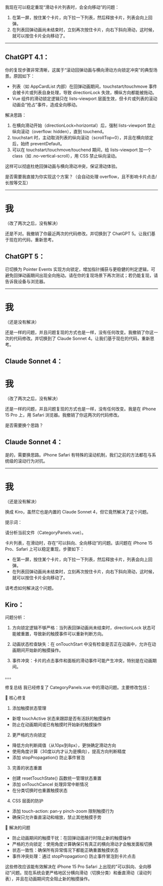 我现在可以稳定重现“滑动卡片列表时，会全向移动”的问题：
1. 在第一屏，按住某个卡片，向下拉一下列表，然后释放卡片，列表会向上回弹。
2. 在列表回弹动画尚未结束时，立刻再次按住卡片，向右下斜向滑动，这时候，就可以按住卡片全向移动了。

----------------------
## ChatGPT 4.1：

你的复现步骤非常清晰，这属于“滚动回弹动画与横向滑动方向锁定冲突”的典型场景。原因如下：

- 列表（如 AppCardList 内部）在回弹动画期间，touchstart/touchmove 事件会被卡片或列表自身处理，导致 directionLock 失效，横纵方向都能被拖动。
- Vue 组件的滑动锁定逻辑只在 lists-viewport 层面生效，但卡片或列表的滚动动画会“抢占”事件，造成全向移动。

解决思路：

1. 在横向滑动开始（directionLock=horizontal）后，强制 lists-viewport 禁止纵向滚动（overflow: hidden），直到 touchend。
2. touchstart 时，主动取消列表的纵向滚动（scrollTop=0），并且在横向锁定后，始终 preventDefault。
3. 可以在 touchstart/touchmove/touchend 期间，给 lists-viewport 加一个 class（如 .no-vertical-scroll），用 CSS 禁止纵向滚动。

这样可以彻底杜绝回弹动画与横向滑动冲突，保证滑动体验。

是否需要我直接为你实现这个方案？（会自动处理 overflow，且不影响卡片点击/长按等交互）

----------------------
# 我

（改了两次之后，没有解决）

还是不对。我撤销了你最近两次的代码修改。并切换到了 ChatGPT 5。让我们基于现在的代码，重新思考。

## ChatGPT 5：

已切换为 Pointer Events 实现方向锁定，增加指针捕获与更稳健的判定逻辑，可避免回弹动画期间出现全向拖动。请在你的复现场景下再次测试；若仍能复现，请告诉我设备与浏览器。

----------------------
# 我

（还是没有解决）

还是一样的问题，并且问题复现的方式也是一样，没有任何改变。我撤销了你这一次的代码修改。并切换到了 Claude Sonnet 4。让我们基于现在的代码，重新思考。

## Claude Sonnet 4：

# 我

（改了两次之后，没有解决）

还是一样的问题，并且问题复现的方式也是一样，没有任何改变。我是在 iPhone 15 Pro 上，用 Safari 浏览器。我撤销了你这两次的代码修改。

是否需要换个思路？

## Claude Sonnet 4：

是的，需要换思路。iPhone Safari 有特殊的滚动机制，我们之前的方法都在与系统级的滚动行为对抗。

----------------------
# 我

（还是没有解决）

换成 Kiro，虽然它也是内置的 Claude Sonnet 4，但它竟然解决了这个问题。

提示词：

请分析当前文件（CategoryPanels.vue）。

卡片列表，在滑动时，存在“可以斜向、全向移动”的问题。该问题在 iPhone 15 Pro、Safari 上可以稳定重现，步骤如下：
- 在第一屏，按住某个卡片，向下拉一下列表，然后释放卡片，列表会向上回弹。
- 在列表回弹动画尚未结束时，立刻再次按住卡片，向右下斜向滑动，这时候，就可以按住卡片全向移动了。

请考虑如何解决这个问题。

## Kiro：

问题分析：
1. 方向锁定逻辑不够严格：当列表回弹动画尚未结束时，directionLock 状态可能被重置，导致新的触摸事件可以重新判断方向。

2. 动画状态检查缺失：在 onTouchStart 中没有检查是否正在动画中，允许在动画期间开始新的触摸操作。

3. 事件冲突：卡片的点击事件和面板的滑动事件可能产生冲突，特别是在动画期间。

。。。

修复总结
我已经修复了 CategoryPanels.vue 中的滑动问题。主要修改包括：

🔧 核心修复
1. 添加触摸状态管理
- 新增 touchActive 状态来跟踪是否有活跃的触摸操作
- 防止在动画期间或已有触摸时开始新的触摸操作

2. 更严格的方向锁定
- 降低方向判断阈值（从10px到8px），更快确定滑动方向
- 使用角度计算（30度以内才认为是横向），提高方向判断精度
- 添加 stopPropagation() 防止事件冒泡

3. 完善的状态重置
- 创建 resetTouchState() 函数统一管理状态重置
- 添加 onTouchCancel 处理异常中断情况
- 在分类切换时也重置触摸状态

4. CSS 层面的防护
- 添加 touch-action: pan-y pinch-zoom 限制触摸行为
- 确保只允许垂直滚动和缩放，禁止其他触摸手势

🎯 解决的问题
- 防止动画期间的触摸干扰：在回弹动画进行时阻止新的触摸操作
- 严格的方向锁定：使用角度计算确保只有真正的横向滑动才会触发面板切换
- 状态一致性：确保所有异常情况下都能正确重置触摸状态
- 事件冲突处理：通过 stopPropagation() 防止事件冒泡到卡片点击

这些修改应该能有效解决在 iPhone 15 Pro Safari 上出现的"可以斜向、全向移动"问题。现在系统会更严格地区分横向滑动（切换分类）和垂直滑动（滚动列表），并且在动画期间完全阻止新的触摸操作。